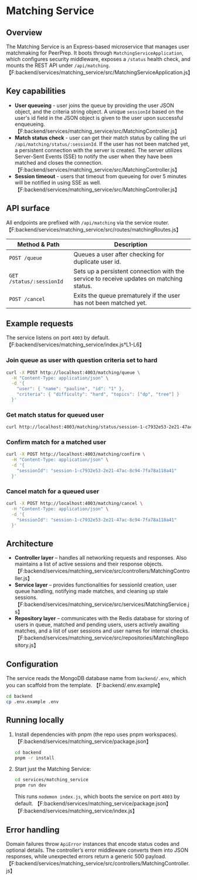 # Matching Service

## Overview
The Matching Service is an Express-based microservice that manages user matchmaking for PeerPrep. It boots through `MatchingServiceApplication`, which configures security middleware, exposes a `/status` health check, and mounts the REST API under `/api/matching`. 【F:backend/services/matching_service/src/MatchingServiceApplication.js】

## Key capabilities
- **User queueing** - user joins the queue by providing the user JSON object, and the criteria string object. A unique `sessionId` based on the user's id field in the JSON object is given to the user upon successful enqueueing. 【F:backend/services/matching_service/src/MatchingController.js】
- **Match status check** - user can get their match status by calling the uri `/api/matching/status/:sessionId`. If the user has not been matched yet, a persistent connection with the server is created. The server utilizes Server-Sent Events (SSE) to notify the user when they have been matched and closes the connection.【F:backend/services/matching_service/src/MatchingController.js】
- **Session timeout** - users that timeout from queueing for over 5 minutes will be notified in using SSE as well.【F:backend/services/matching_service/src/MatchingController.js】

## API surface
All endpoints are prefixed with `/api/matching` via the service router. 【F:backend/services/matching_service/src/routes/matchingRoutes.js】

| Method & Path | Description |
| --- | --- |
| `POST /queue` | Queues a user after checking for duplicate user id. |
| `GET /status/:sessionId` | Sets up a persistent connection with the service to receive updates on matching status. |
| `POST /cancel` | Exits the queue prematurely if the user has not been matched yet. |

## Example requests
The service listens on port `4003` by default. 【F:backend/services/matching_service/index.js†L1-L6】

### Join queue as user with question criteria set to hard
```bash
curl -X POST http://localhost:4003/matching/queue \
  -H "Content-Type: application/json" \
  -d '{
    "user": { "name": "pauline", "id": "1" },
    "criteria": { "difficulty": "hard", "topics": ["dp", "tree"] }
  }'
```

### Get match status for queued user
```bash
curl http://localhost:4003/matching/status/session-1-c7932e53-2e21-47ac-8c94-7fa78a118a41
```

### Confirm match for a matched user
```bash
curl -X POST http://localhost:4003/matching/confirm \
  -H "Content-Type: application/json" \
  -d '{
    "sessionId": "session-1-c7932e53-2e21-47ac-8c94-7fa78a118a41"
  }'
```

### Cancel match for a queued user
```bash
curl -X POST http://localhost:4003/matching/cancel \
  -H "Content-Type: application/json" \
  -d '{
    "sessionId": "session-1-c7932e53-2e21-47ac-8c94-7fa78a118a41"
  }'
```

## Architecture
- **Controller layer** – handles all networking requests and responses. Also maintains a list of active sessions and their response objects.【F:backend/services/matching_service/src/controllers/MatchingController.js】
- **Service layer** – provides functionalities for sessionId creation, user queue handling, notifying made matches, and cleaning up stale sessions.【F:backend/services/matching_service/src/services/MatchingService.js】
- **Repository layer** – communicates with the Redis database for storing of users in queue, matched and pending users, users actively awaiting matches, and a list of user sessions and user names for internal checks.【F:backend/services/matching_service/src/repositories/MatchingRepository.js】

## Configuration
The service reads the MongoDB database name from `backend/.env`, which you can scaffold from the template. 【F:backend/.env.example】

```bash
cd backend
cp .env.example .env
```

## Running locally
1. Install dependencies with pnpm (the repo uses pnpm workspaces). 【F:backend/services/matching_service/package.json】
   ```bash
   cd backend
   pnpm -r install
   ```
2. Start just the Matching Service:
   ```bash
   cd services/matching_service
   pnpm run dev
   ```
   This runs `nodemon index.js`, which boots the service on port `4003` by default. 【F:backend/services/matching_service/package.json】【F:backend/services/matching_service/index.js】

## Error handling
Domain failures throw `ApiError` instances that encode status codes and optional details. The controller’s error middleware converts them into JSON responses, while unexpected errors return a generic 500 payload. 【F:backend/services/matching_service/src/controllers/MatchingController.js】